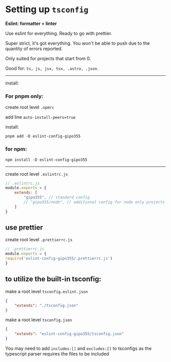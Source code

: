 # Setting up `tsconfig`

**Eslint: formatter + linter**

Use eslint for everything. Ready to go with prettier.

Super strict, it's got everything. You won't be able to push due to the quantity of errors reported.

Only suited for projects that start from 0.

Good for: `ts, js, jsx, tsx, .astro, .json`.

--- 

install:

### For pnpm only:

create root level `.npmrc`

add line `auto-install-peers=true`

install:

`pnpm add -D eslint-config-gipo355`

### for npm:

`npm install -D eslint-config-gipo355`

---

create root level `.eslintrc.js` 
```js 
// .eslintrc.js
module.exports = {
    extends: [
        "gipo355", // standard config
        // "gipo355/node", // additional config for node only projects
    ]
}
```

## use prettier

create root level `.prettierrc.js`
```js
// .prettierrc.js
module.exports = {
require('eslint-config-gipo355/.prettierrc.js')
}
```

## to utilize the built-in tsconfig:

make a root level `tsconfig.eslint.json` 
```json
{
    "extends": "./tsconfig.json"
}
```

make a root level `tsconfig.json`
```json
{
    "extends": "eslint-config-gipo355/tsconfig.json"
}
```

You may need to add `includes:[]` and `excludes:[]` to tsconfigs as the typescript parser requires the files to be included
